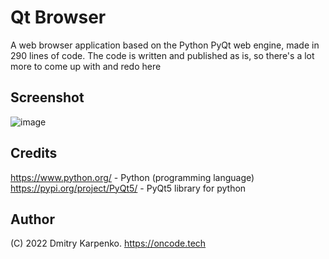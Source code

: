 # Qt Browser
A web browser application based on the Python PyQt web engine, made in 290 lines of code. The code is written and published as is, so there's a lot more to come up with and redo here
## Screenshot
![image](https://user-images.githubusercontent.com/69617058/153123874-7d612c3b-1315-493b-b181-c8f603a6feab.png)
## Credits
https://www.python.org/ -  Python (programming language)  
https://pypi.org/project/PyQt5/ - PyQt5 library for python
## Author
(C) 2022 Dmitry Karpenko.
https://oncode.tech
